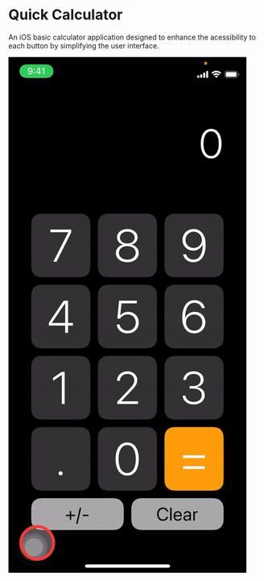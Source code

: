# Quick Calculator
An iOS basic calculator application designed to enhance the acessibility to each button by simplifying the user interface.

![demo gif](Demo/quick-calculator-demo.gif)
